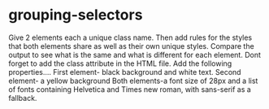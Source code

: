 # grouping-selectors
Give 2 elements each a unique class name. Then add rules for the styles that both elements share as well as their own unique styles. Compare the output to see what is the same and what is different for each element. Dont forget to add the class attribute in the HTML file. Add the following properties.... 
First element- black background and white text.
Second element- a yellow background
Both elements-a font size of 28px and a list of fonts containing Helvetica and Times new roman, with sans-serif as a fallback. 
